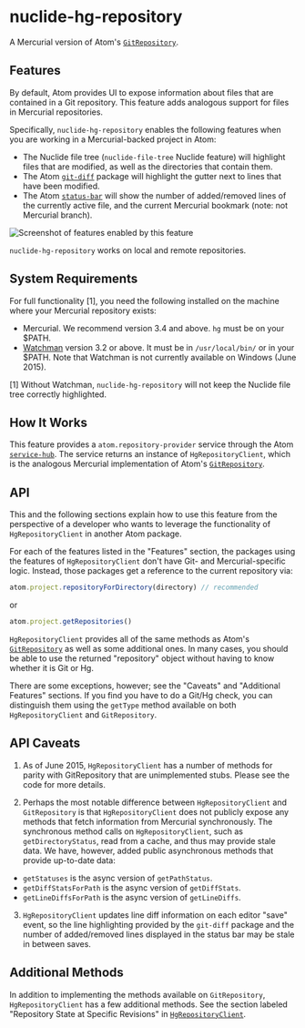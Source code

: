 # nuclide-hg-repository

A Mercurial version of Atom's [`GitRepository`](https://atom.io/docs/api/v0.209.0/GitRepository).

## Features
By default, Atom provides UI to expose information about files that are contained
in a Git repository. This feature adds analogous support for files in Mercurial
repositories.

Specifically, `nuclide-hg-repository` enables the following features when you are
working in a Mercurial-backed project in Atom:
* The Nuclide file tree (`nuclide-file-tree` Nuclide feature) will highlight files that are
modified, as well as the directories that contain them.
* The Atom [`git-diff`](https://github.com/atom/git-diff) package will highlight
the gutter next to lines that have been modified.
* The Atom [`status-bar`](https://github.com/atom/status-bar) will show the
number of added/removed lines of the currently active file, and the
current Mercurial bookmark (note: not Mercurial branch).

![Screenshot of features enabled by this feature](/static/images/Mercurial_features_screenshot.png)

`nuclide-hg-repository` works on local and remote repositories.

## System Requirements
For full functionality [1], you need the following installed on the machine where
your Mercurial repository exists:
* Mercurial. We recommend version 3.4 and above. `hg` must be on your $PATH.
* [Watchman](https://facebook.github.io/watchman/) version 3.2 or above. It must
be in `/usr/local/bin/` or in your $PATH. Note that Watchman is not currently
available on Windows (June 2015).

[1] Without Watchman, `nuclide-hg-repository` will not keep the Nuclide file tree
correctly highlighted.

## How It Works
This feature provides a `atom.repository-provider` service through the Atom
[`service-hub`](https://github.com/atom/service-hub). The service returns an
instance of `HgRepositoryClient`, which is the analogous Mercurial implementation
of Atom's [`GitRepository`](https://atom.io/docs/api/v0.209.0/GitRepository).

## API
This and the following sections explain how to use this feature from the
perspective of a developer who wants to leverage the functionality of
`HgRepositoryClient` in another Atom package.

For each of the features listed in the "Features" section, the packages using the
features of `HgRepositoryClient` don't have Git- and Mercurial-specific logic.
Instead, those packages get a reference to the current repository via:

```js
atom.project.repositoryForDirectory(directory) // recommended
```
or

```js
atom.project.getRepositories()
```

`HgRepositoryClient` provides all of the same methods as Atom's [`GitRepository`](https://atom.io/docs/api/v0.209.0/GitRepository)
as well as some additional ones. In many cases, you should be able to use the
returned "repository" object without having to know whether it is Git or Hg.

There are some exceptions, however; see the "Caveats" and "Additional Features"
sections. If you find you have to do a Git/Hg check, you can distinguish them
using the `getType` method available on both `HgRepositoryClient` and
`GitRepository`.

## API Caveats
1. As of June 2015, `HgRepositoryClient` has a number of methods for parity with
GitRepository that are unimplemented stubs. Please see the code for more details.

2. Perhaps the most notable difference between `HgRepositoryClient` and `GitRepository`
is that `HgRepositoryClient` does not publicly expose any methods that fetch
information from Mercurial synchronously. The synchronous method calls on
`HgRepositoryClient`, such as `getDirectoryStatus`, read from a cache, and thus
may provide stale data. We have, however, added public asynchronous methods that
provide up-to-date data:
  * `getStatuses` is the async version of `getPathStatus`.
  * `getDiffStatsForPath` is the async version of `getDiffStats`.
  * `getLineDiffsForPath` is the async version of `getLineDiffs`.

3. `HgRepositoryClient` updates line diff information on each editor "save" event,
so the line highlighting provided by the `git-diff` package and the number of
added/removed lines displayed in the status bar may be stale in between saves.

## Additional Methods
In addition to implementing the methods available on `GitRepository`,
`HgRepositoryClient` has a few additional methods. See the section labeled
"Repository State at Specific Revisions" in [`HgRepositoryClient`](https://github.com/facebook/nuclide/blob/master/pkg/nuclide/hg-repository/lib/HgRepositoryClient.js).
